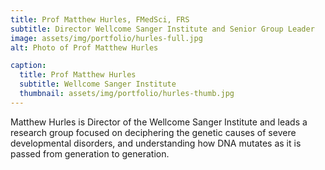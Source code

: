 ```yaml
---
title: Prof Matthew Hurles, FMedSci, FRS
subtitle: Director Wellcome Sanger Institute and Senior Group Leader
image: assets/img/portfolio/hurles-full.jpg
alt: Photo of Prof Matthew Hurles

caption:
  title: Prof Matthew Hurles
  subtitle: Wellcome Sanger Institute
  thumbnail: assets/img/portfolio/hurles-thumb.jpg
---
```

<p class="item-body">Matthew Hurles is Director of the Wellcome Sanger Institute and leads a research group focused on deciphering the genetic causes of severe developmental disorders, and understanding how DNA mutates as it is passed from generation to generation.</p>
